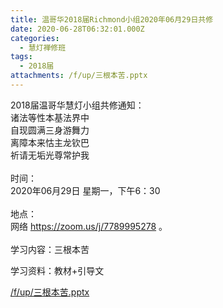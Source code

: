 ```yaml
---
title: 温哥华2018届Richmond小组2020年06月29日共修
date: 2020-06-28T06:32:01.000Z
categories:
  - 慧灯禅修班
tags:
  - 2018届
attachments: /f/up/三根本苦.pptx
---
```

2018届温哥华慧灯小组共修通知：\
诸法等性本基法界中\
自现圆满三身游舞力\
离障本来怙主龙钦巴\
祈请无垢光尊常护我\
\
时间：\
2020年06月29日 星期一，下午6：30\
\
地点：\
网络 <https://zoom.us/j/7789995278> 。\
\
学习内容：三根本苦 

学习资料：教材+引导文 

[/f/up/三根本苦.pptx](https://s3.ca-central-1.wasabisys.com/hddata/f.huidengchanxiu.net/hdv/f/up/三根本苦.pptx)